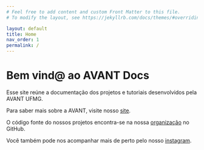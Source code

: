 ```yaml
---
# Feel free to add content and custom Front Matter to this file.
# To modify the layout, see https://jekyllrb.com/docs/themes/#overriding-theme-defaults

layout: default
title: Home
nav_order: 1
permalink: /
---
```


# Bem vind@ ao AVANT Docs

Esse site reúne a documentação dos projetos e tutoriais desenvolvidos pela AVANT UFMG.

Para saber mais sobre a AVANT, visite nosso [site](https://avant-ufmg.wixsite.com/avantufmg).

O código fonte do nossos projetos encontra-se na nossa [organização](https://github.com/Eletronica-AVANT-UFMG) no GitHub.

Você também pode nos acompanhar mais de perto pelo nosso [instagram](https://instagram.com/avant_ufmg).